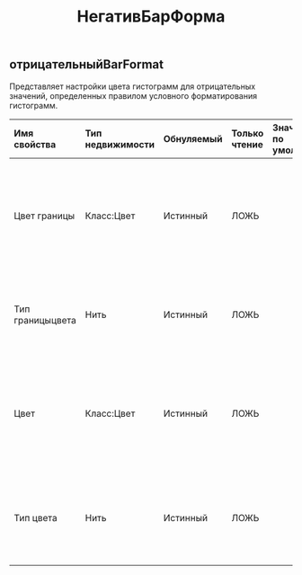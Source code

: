 ﻿---
title: НегативБарФорма
second_title: Aspose.Cells Cloud Documen
type: docs
url: /ru/specification/model/negativebarformat/
description: "Aspose.Cells Спецификация облачной модели: NegativeBarFormat. Легко обрабатывайте Excel и другие документы электронных таблиц с помощью таких функций, как открытие, создание, редактирование, разделение, слияние, сравнение и преобразование."
weight: 50
---
## **отрицательныйBarFormat**

 Представляет настройки цвета гистограмм для отрицательных значений, определенных правилом условного форматирования гистограмм.

| Имя свойства| Тип недвижимости| Обнуляемый| Только чтение| Значение по умолчанию| Описание|
|:- |:- |:- |:- |:- |:- |
| Цвет границы| Класс:Цвет| Истинный| ЛОЖЬ||Получает или задает объект FormatColor, который можно использовать для указания цвета границы для отрицательных гистограмм.|
| Тип границыцвета| Нить| Истинный| ЛОЖЬ|| Определяет, следует ли использовать тот же цвет границы, что и положительные гистограммы.|
| Цвет| Класс:Цвет| Истинный| ЛОЖЬ|| Получает или задает объект FormatColor, который можно использовать для указания цвета заливки для отрицательных гистограмм.|
| Тип цвета| Нить| Истинный| ЛОЖЬ|| Получает или задает, следует ли использовать тот же цвет заливки, что и положительные гистограммы.|

